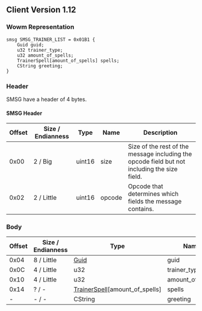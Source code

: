 ## Client Version 1.12

### Wowm Representation
```rust,ignore
smsg SMSG_TRAINER_LIST = 0x01B1 {
    Guid guid;
    u32 trainer_type;
    u32 amount_of_spells;
    TrainerSpell[amount_of_spells] spells;
    CString greeting;
}
```
### Header

SMSG have a header of 4 bytes.

#### SMSG Header

| Offset | Size / Endianness | Type   | Name   | Description |
| ------ | ----------------- | ------ | ------ | ----------- |
| 0x00   | 2 / Big           | uint16 | size   | Size of the rest of the message including the opcode field but not including the size field.|
| 0x02   | 2 / Little        | uint16 | opcode | Opcode that determines which fields the message contains.|

### Body

| Offset | Size / Endianness | Type | Name | Description | Comment |
| ------ | ----------------- | ---- | ---- | ----------- | ------- |
| 0x04 | 8 / Little | [Guid](../spec/packed-guid.md) | guid |  |  |
| 0x0C | 4 / Little | u32 | trainer_type |  |  |
| 0x10 | 4 / Little | u32 | amount_of_spells |  |  |
| 0x14 | ? / - | [TrainerSpell](trainerspell.md)[amount_of_spells] | spells |  |  |
| - | - / - | CString | greeting |  |  |

